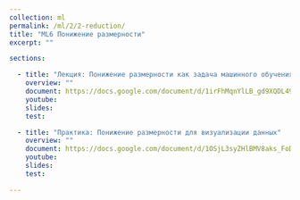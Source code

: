 ```yaml
---
collection: ml
permalink: /ml/2/2-reduction/
title: "ML6 Понижение размерности"
excerpt: ""

sections:

  - title: "Лекция: Понижение размерности как задача машинного обучения" 
    overview: ""
    document: https://docs.google.com/document/d/1irFhMqnYlLB_gd9XQDL49_NfBZbUvg9VzEmEPTj-xbo/edit?usp=sharing
    youtube:
    slides: 
    test:

  - title: "Практика: Понижение размерности для визуализации данных" 
    overview: ""
    document: https://docs.google.com/document/d/1OSjL3syZHlBMV8aks_FoDm7pD9ecIF_I/edit?usp=sharing&ouid=116003821381017651142&rtpof=true&sd=true
    youtube:
    slides:
    test:

---
```

